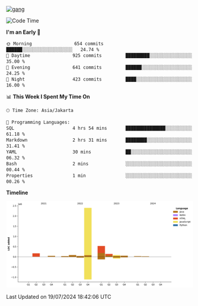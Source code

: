 <!-- [<img src='https://dev.karakun.com/assets/posts/2018-09-16-jc-java-article/3duke_suspects.jpg' alt='java'>](https://github.com/yeahbutstill) -->
[<img src='https://asset-2.tstatic.net/tribunnewswiki/foto/bank/images/Mozart.jpg' alt='gang'>](https://github.com/yeahbutstill)

<!--START_SECTION:waka-->
![Code Time](http://img.shields.io/badge/Code%20Time-2%2C745%20hrs%2046%20mins-blue)

**I'm an Early 🐤** 

```text
🌞 Morning                654 commits         ██████░░░░░░░░░░░░░░░░░░░   24.74 % 
🌆 Daytime                925 commits         █████████░░░░░░░░░░░░░░░░   35.00 % 
🌃 Evening                641 commits         ██████░░░░░░░░░░░░░░░░░░░   24.25 % 
🌙 Night                  423 commits         ████░░░░░░░░░░░░░░░░░░░░░   16.00 % 
```


📊 **This Week I Spent My Time On** 

```text
🕑︎ Time Zone: Asia/Jakarta

💬 Programming Languages: 
SQL                      4 hrs 54 mins       ███████████████░░░░░░░░░░   61.18 % 
Markdown                 2 hrs 31 mins       ████████░░░░░░░░░░░░░░░░░   31.41 % 
YAML                     30 mins             ██░░░░░░░░░░░░░░░░░░░░░░░   06.32 % 
Bash                     2 mins              ░░░░░░░░░░░░░░░░░░░░░░░░░   00.44 % 
Properties               1 min               ░░░░░░░░░░░░░░░░░░░░░░░░░   00.26 % 
```

**Timeline**

![Lines of Code chart](https://raw.githubusercontent.com/yeahbutstill/yeahbutstill/main/assets/bar_graph.png)


 Last Updated on 19/07/2024 18:42:06 UTC
<!--END_SECTION:waka-->
